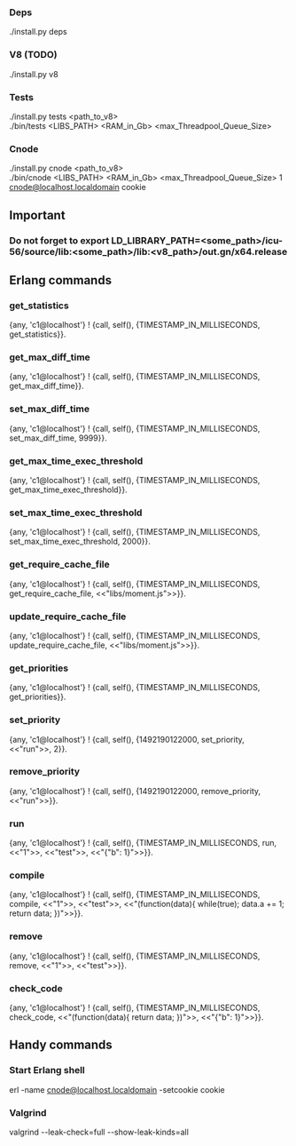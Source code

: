 ### Deps
  ./install.py deps
### V8 (TODO)
  ./install.py v8 <version>
### Tests
  ./install.py tests <path_to_v8> <br>
  ./bin/tests <LIBS_PATH> <RAM_in_Gb> <max_Threadpool_Queue_Size>
### Cnode
  ./install.py cnode <path_to_v8> <br>
  ./bin/cnode <LIBS_PATH> <RAM_in_Gb> <max_Threadpool_Queue_Size>  1 cnode@localhost.localdomain cookie

## Important
  ### Do not forget to export LD_LIBRARY_PATH=<some_path>/icu-56/source/lib:<some_path>/lib:<v8_path>/out.gn/x64.release


## Erlang commands

### get_statistics
  {any, 'c1@localhost'} ! {call, self(), {TIMESTAMP_IN_MILLISECONDS, get_statistics}}.
### get_max_diff_time
  {any, 'c1@localhost'} ! {call, self(), {TIMESTAMP_IN_MILLISECONDS, get_max_diff_time}}.
### set_max_diff_time
  {any, 'c1@localhost'} ! {call, self(), {TIMESTAMP_IN_MILLISECONDS, set_max_diff_time, 9999}}.
### get_max_time_exec_threshold
  {any, 'c1@localhost'} ! {call, self(), {TIMESTAMP_IN_MILLISECONDS, get_max_time_exec_threshold}}.
### set_max_time_exec_threshold
  {any, 'c1@localhost'} ! {call, self(), {TIMESTAMP_IN_MILLISECONDS, set_max_time_exec_threshold, 2000}}.
### get_require_cache_file
  {any, 'c1@localhost'} ! {call, self(), {TIMESTAMP_IN_MILLISECONDS, get_require_cache_file, <<"libs/moment.js">>}}.
### update_require_cache_file
  {any, 'c1@localhost'} ! {call, self(), {TIMESTAMP_IN_MILLISECONDS, update_require_cache_file, <<"libs/moment.js">>}}.
### get_priorities
  {any, 'c1@localhost'} ! {call, self(), {TIMESTAMP_IN_MILLISECONDS, get_priorities}}.
### set_priority
  {any, 'c1@localhost'} ! {call, self(), {1492190122000, set_priority, <<"run">>, 2}}.
### remove_priority
  {any, 'c1@localhost'} ! {call, self(), {1492190122000, remove_priority, <<"run">>}}.

### run
  {any, 'c1@localhost'} ! {call, self(), {TIMESTAMP_IN_MILLISECONDS, run, <<"1">>, <<"test">>, <<"{\"b\": 1}">>}}.
### compile
  {any, 'c1@localhost'} ! {call, self(), {TIMESTAMP_IN_MILLISECONDS, compile, <<"1">>, <<"test">>, <<"(function(data){ while(true); data.a += 1; return data; })">>}}.
### remove
  {any, 'c1@localhost'} ! {call, self(), {TIMESTAMP_IN_MILLISECONDS, remove, <<"1">>, <<"test">>}}.
### check_code
  {any, 'c1@localhost'} ! {call, self(), {TIMESTAMP_IN_MILLISECONDS, check_code, <<"(function(data){ return data; })">>, <<"{\"b\": 1}">>}}.

## Handy commands

### Start Erlang shell
  erl -name cnode@localhost.localdomain -setcookie cookie

### Valgrind
  valgrind --leak-check=full --show-leak-kinds=all
